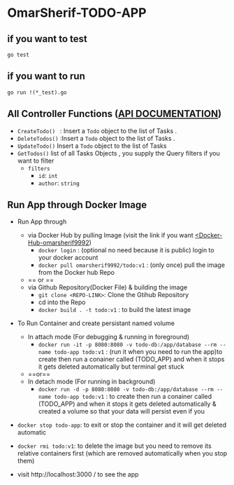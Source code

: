 # OmarSherif-TODO-APP

## if you want to test
```
go test
```

## if you want to run

```
go run !(*_test).go
```


## All Controller Functions ([API DOCUMENTATION](http://localhost:8080/swagger/doc.json))

* `CreateTodo() ` : Insert a `Todo` object to the list of Tasks .
* `DeleteTodos()` :Insert a `Todo` object to the list of Tasks .
* `UpdateTodo()` Insert a `Todo` object to the list of Tasks
* `GetTodos()` list of all Tasks Objects , you supply the Query filters if you want to filter
  * `filters`
    * `id`: `int`
    * `author`: `string`  



## Run App through Docker Image 

* Run App through
  * via Docker Hub by pulling Image (visit the link if you want [<Docker-Hub-omarsherif9992](https://hub.docker.com/repository/docker/omarsherif9992/todo/general))
    * `docker login` : (optional no need because it is public) login to your docker account
    * `docker pull omarsherif9992/todo:v1` : (only once) pull the image from the Docker hub Repo
  * == or ==
  * via Github Repository(Docker File) & building the image
    * `git clone <REPO-LINK>`: Clone the Gtihub Repository 
    * cd into the Repo
    * `docker build . -t todo:v1` : to build the latest image 

  
* To Run Container and create persistant named volume
  * In attach mode (For debugging & running in foreground)
    * `docker run -it -p 8080:8080 -v todo-db:/app/database --rm --name todo-app todo:v1` : (run it when you need to run the app)to create then run a conainer called (TODO_APP) and when it stops it gets deleted automatically but terminal get stuck
  * ==or==
  * In detach mode (For running in background)
    * `docker run -d -p 8080:8080 -v todo-db:/app/database --rm --name todo-app todo:v1` : to create then run a conainer called (TODO_APP) and when it stops it gets deleted automatically & created a volume so that your data will persist even if you 

* `docker stop todo-app`: to exit or stop the container and it will get deleted automatic
* `docker rmi todo:v1`: to delete the image but you need to remove its relative containers first (which are removed automatically when you stop them)

* visit http://localhost:3000 / to see the app

